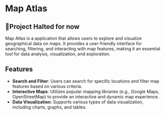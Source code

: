 # Map Atlas
## 🔴Project Halted for now

Map Atlas is a application that allows users to explore and visualize geographical data on maps. It provides a user-friendly interface for searching, filtering, and interacting with map features, making it an essential tool for data analysis, visualization, and exploration.

## Features

- **Search and Filter**: Users can search for specific locations and filter map features based on various criteria.
- **Interactive Maps**: Utilizes popular mapping libraries (e.g., Google Maps, OpenStreetMap) to provide an interactive and dynamic map experience.
- **Data Visualization**: Supports various types of data visualization, including charts, graphs, and tables.


